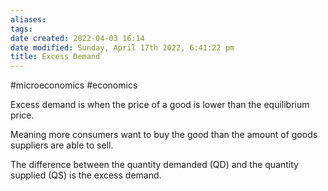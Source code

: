 ```yaml
---
aliases: 
tags: 
date created: 2022-04-03 16:14
date modified: Sunday, April 17th 2022, 6:41:22 pm
title: Excess Demand
---
```


#microeconomics #economics

Excess demand is when the price of a good is lower than the equilibrium price.

Meaning more consumers want to buy the good than the amount of goods suppliers are able to sell.

The difference between the quantity demanded (QD) and the quantity supplied (QS) is the excess demand.
